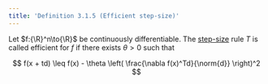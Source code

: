 ```yaml
---
title: 'Definition 3.1.5 (Efficient step-size)'
---
```


Let $f:{\R}^n\to{\R}$ be continuously differentiable.
The [step-size](#nonlinear-optimization/step-size-rule) rule $T$ is called efficient for $f$
if there exists $\theta > 0$ such that

$$
f(x + td)
\leq
f(x) - \theta
\left(
\frac{\nabla f(x)^Td}{\norm{d}}
\right)^2
$$
